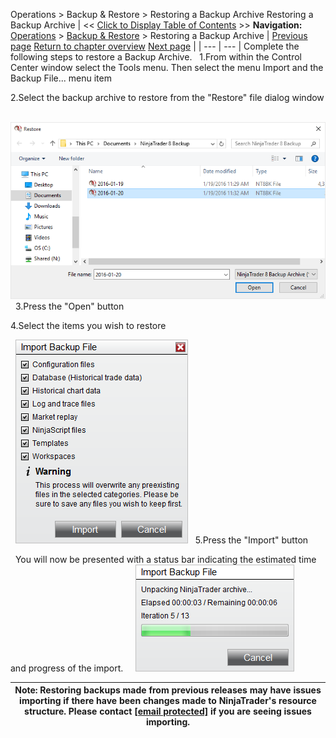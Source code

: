 ﻿
Operations > Backup & Restore > Restoring a Backup Archive
Restoring a Backup Archive
| << [Click to Display Table of Contents](restoring_a_backup_archive.md) >> **Navigation:**     [Operations](operations.md) > [Backup & Restore](backup__restore.md) > Restoring a Backup Archive | [Previous page](creating_a_backup_archive.md) [Return to chapter overview](backup__restore.md) [Next page](charts.md) |
| --- | --- |
Complete the following steps to restore a Backup Archive.
 
1.From within the Control Center window select the Tools menu. Then select the menu Import and the Backup File... menu item 

2.Select the backup archive to restore from the "Restore" file dialog window 

 
![BackupAndRestore_5](backupandrestore_5.png)
 
3.Press the "Open" button 

4.Select the items you wish to restore

 
![BackupAndRestore_6](backupandrestore_6.png)
 
5.Press the "Import" button

 
You will now be presented with a status bar indicating the estimated time and progress of the import.  
 
![BackupAndRestore_7](backupandrestore_7.png)

| Note: Restoring backups made from previous releases may have issues importing if there have been changes made to NinjaTrader's resource structure. Please contact [[email protected]](/cdn-cgi/l/email-protection#36465a57425059445b4543464659444276585f585c574244575253441855595b) if you are seeing issues importing. |
| --- |
